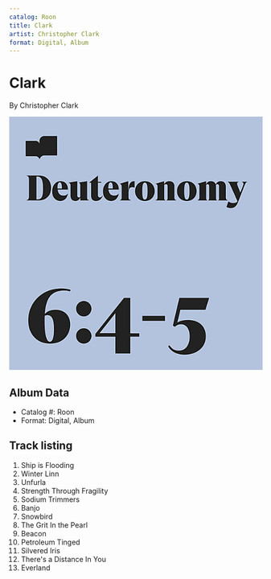 ```yaml
---
catalog: Roon
title: Clark
artist: Christopher Clark
format: Digital, Album
---
```


# Clark

By Christopher Clark

![](../../assets/albumcovers/Christopher_Clark-Clark.png)

## Album Data

- Catalog #: Roon
- Format: Digital, Album


## Track listing


1. Ship is Flooding
2. Winter Linn
3. Unfurla
4. Strength Through Fragility
5. Sodium Trimmers
6. Banjo
7. Snowbird
8. The Grit In the Pearl
9. Beacon
10. Petroleum Tinged
11. Silvered Iris
12. There's a Distance In You
13. Everland

